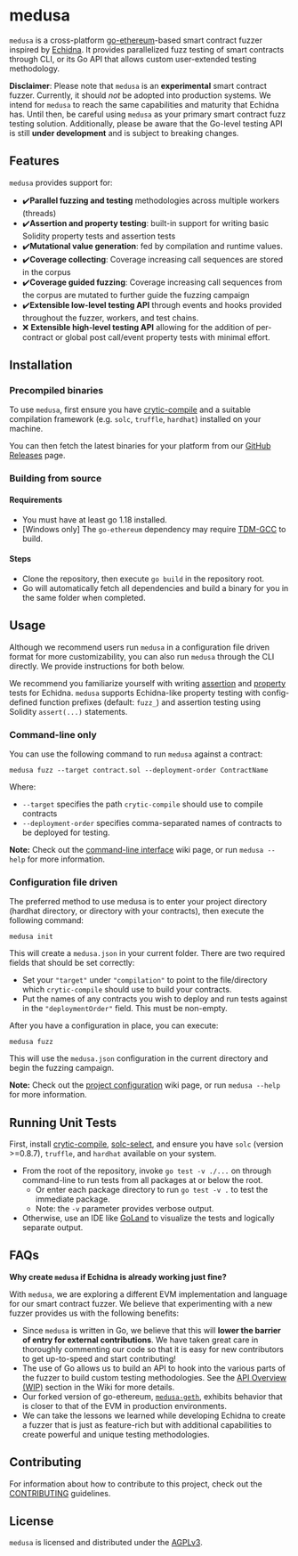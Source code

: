 # medusa

`medusa` is a cross-platform [go-ethereum](https://github.com/ethereum/go-ethereum/)-based smart contract fuzzer inspired by [Echidna](https://github.com/crytic/echidna).
It provides parallelized fuzz testing of smart contracts through CLI, or its Go API that allows custom user-extended testing methodology.

**Disclaimer**: Please note that `medusa` is an **experimental** smart contract fuzzer. Currently, it should _not_ be adopted into production systems. We intend for `medusa` to reach the same capabilities and maturity that Echidna has. Until then, be careful using `medusa` as your primary smart contract fuzz testing solution. Additionally, please be aware that the Go-level testing API is still **under development** and is subject to breaking changes.

## Features

`medusa` provides support for:

- ✔️**Parallel fuzzing and testing** methodologies across multiple workers (threads)
- ✔️**Assertion and property testing**: built-in support for writing basic Solidity property tests and assertion tests
- ✔️**Mutational value generation**: fed by compilation and runtime values.
- ✔️**Coverage collecting**: Coverage increasing call sequences are stored in the corpus
- ✔️**Coverage guided fuzzing**: Coverage increasing call sequences from the corpus are mutated to further guide the fuzzing campaign
- ✔️**Extensible low-level testing API** through events and hooks provided throughout the fuzzer, workers, and test chains.
- ❌ **Extensible high-level testing API** allowing for the addition of per-contract or global post call/event property tests with minimal effort.

## Installation

### Precompiled binaries

To use `medusa`, first ensure you have [crytic-compile](https://github.com/crytic/crytic-compile) and a suitable compilation framework (e.g. `solc`, `truffle`, `hardhat`) installed on your machine.

You can then fetch the latest binaries for your platform from our [GitHub Releases](https://github.com/crytic/medusa/releases) page.

### Building from source

#### Requirements

- You must have at least go 1.18 installed.
- [Windows only] The `go-ethereum` dependency may require [TDM-GCC](https://jmeubank.github.io/tdm-gcc/) to build.

#### Steps

- Clone the repository, then execute `go build` in the repository root.
- Go will automatically fetch all dependencies and build a binary for you in the same folder when completed.

## Usage

Although we recommend users run `medusa` in a configuration file driven format for more customizability, you can also run `medusa` through the CLI directly.
We provide instructions for both below.

We recommend you familiarize yourself with writing [assertion](https://github.com/crytic/building-secure-contracts/blob/master/program-analysis/echidna/basic/assertion-checking.md) and [property](https://github.com/crytic/building-secure-contracts/blob/master/program-analysis/echidna/introduction/how-to-test-a-property.md) tests for Echidna. `medusa` supports Echidna-like property testing with config-defined function prefixes (default: `fuzz_`) and assertion testing using Solidity `assert(...)` statements.

### Command-line only

You can use the following command to run `medusa` against a contract:

```console
medusa fuzz --target contract.sol --deployment-order ContractName
```

Where:

- `--target` specifies the path `crytic-compile` should use to compile contracts
- `--deployment-order` specifies comma-separated names of contracts to be deployed for testing.

**Note:** Check out the [command-line interface](https://github.com/crytic/medusa/wiki/Command-Line-Interface) wiki page, or run `medusa --help` for more information.

### Configuration file driven

The preferred method to use medusa is to enter your project directory (hardhat directory, or directory with your contracts),
then execute the following command:

```console
medusa init
```

This will create a `medusa.json` in your current folder. There are two required fields that should be set correctly:

- Set your `"target"` under `"compilation"` to point to the file/directory which `crytic-compile` should use to build your contracts.
- Put the names of any contracts you wish to deploy and run tests against in the `"deploymentOrder"` field. This must be non-empty.

After you have a configuration in place, you can execute:

```console
medusa fuzz
```

This will use the `medusa.json` configuration in the current directory and begin the fuzzing campaign.

**Note:** Check out the [project configuration](https://github.com/crytic/medusa/wiki/Project-Configuration) wiki page, or run `medusa --help` for more information.

## Running Unit Tests

First, install [crytic-compile](https://github.com/crytic/crytic-compile), [solc-select](https://github.com/crytic/solc-select), and ensure you have `solc` (version >=0.8.7), `truffle`, and `hardhat` available on your system.

- From the root of the repository, invoke `go test -v ./...` on through command-line to run tests from all packages at or below the root.
  - Or enter each package directory to run `go test -v .` to test the immediate package.
  - Note: the `-v` parameter provides verbose output.
- Otherwise, use an IDE like [GoLand](https://www.jetbrains.com/go/) to visualize the tests and logically separate output.

## FAQs

**Why create `medusa` if Echidna is already working just fine?**

With `medusa`, we are exploring a different EVM implementation and language for our smart contract fuzzer. We believe that
experimenting with a new fuzzer provides us with the following benefits:

- Since `medusa` is written in Go, we believe that this will **lower the barrier of entry for external contributions**.
  We have taken great care in thoroughly commenting our code so that it is easy for new contributors to get up-to-speed and start contributing!
- The use of Go allows us to build an API to hook into the various parts of the fuzzer to build custom testing methodologies. See the [API Overview (WIP)](<https://github.com/crytic/medusa/wiki/API-Overview-(WIP)>) section in the Wiki for more details.
- Our forked version of go-ethereum, [`medusa-geth`](https://github.com/crytic/medusa-geth), exhibits behavior that is closer to that of the EVM in production environments.
- We can take the lessons we learned while developing Echidna to create a fuzzer that is just as feature-rich but with additional capabilities to
  create powerful and unique testing methodologies.

## Contributing

For information about how to contribute to this project, check out the [CONTRIBUTING](./CONTRIBUTING.md) guidelines.

## License

`medusa` is licensed and distributed under the [AGPLv3](./LICENSE).
